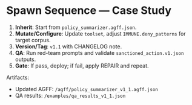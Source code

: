 # Spawn Sequence — Case Study

1) **Inherit**: Start from `policy_summarizer.agff.json`.
2) **Mutate/Configure**: Update `toolset`, adjust `IMMUNE.deny_patterns` for target corpus.
3) **Version/Tag**: `v1.1` with CHANGELOG note.
4) **QA**: Run red-team prompts and validate `sanctioned_action.v1.json` outputs.
5) **Gate**: If pass, deploy; if fail, apply REPAIR and repeat.

Artifacts:
- Updated AGFF: `/agff/policy_summarizer_v1_1.agff.json`
- QA results: `/examples/qa_results_v1_1.json`
